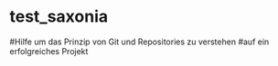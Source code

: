 # test_saxonia
#Hilfe um das Prinzip von Git und Repositories zu verstehen
#auf ein erfolgreiches Projekt
